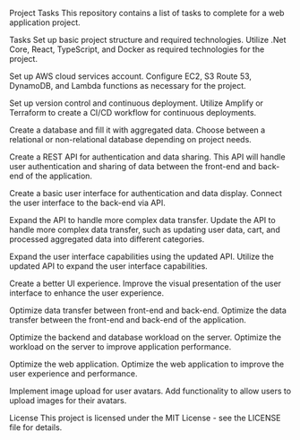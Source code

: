 Project Tasks
This repository contains a list of tasks to complete for a web application project.

Tasks
Set up basic project structure and required technologies. Utilize .Net Core, React, TypeScript, and Docker as required technologies for the project.

Set up AWS cloud services account. Configure EC2, S3 Route 53, DynamoDB, and Lambda functions as necessary for the project.

Set up version control and continuous deployment. Utilize Amplify or Terraform to create a CI/CD workflow for continuous deployments.

Create a database and fill it with aggregated data. Choose between a relational or non-relational database depending on project needs.

Create a REST API for authentication and data sharing. This API will handle user authentication and sharing of data between the front-end and back-end of the application.

Create a basic user interface for authentication and data display. Connect the user interface to the back-end via API.

Expand the API to handle more complex data transfer. Update the API to handle more complex data transfer, such as updating user data, cart, and processed aggregated data into different categories.

Expand the user interface capabilities using the updated API. Utilize the updated API to expand the user interface capabilities.

Create a better UI experience. Improve the visual presentation of the user interface to enhance the user experience.

Optimize data transfer between front-end and back-end. Optimize the data transfer between the front-end and back-end of the application.

Optimize the backend and database workload on the server. Optimize the workload on the server to improve application performance.

Optimize the web application. Optimize the web application to improve the user experience and performance.

Implement image upload for user avatars. Add functionality to allow users to upload images for their avatars.

License
This project is licensed under the MIT License - see the LICENSE file for details.
